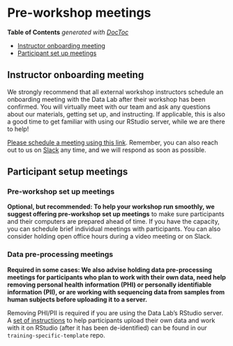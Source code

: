 # Pre-workshop meetings

<!-- START doctoc generated TOC please keep comment here to allow auto update -->
<!-- DON'T EDIT THIS SECTION, INSTEAD RE-RUN doctoc TO UPDATE -->
**Table of Contents**  *generated with [DocToc](https://github.com/thlorenz/doctoc)*

* [Instructor onboarding meeting](#instructor-onboarding-meeting)
* [Participant set up meetings](#participant-set-up-meetings)

<!-- END doctoc generated TOC please keep comment here to allow auto update -->

## Instructor onboarding meeting

We strongly recommend that all external workshop instructors schedule an onboarding meeting with the Data Lab after their workshop has been confirmed. 
You will virtually meet with our team and ask any questions about our materials, getting set up, and instructing. 
If applicable, this is also a good time to get familiar with using our RStudio server, while we are there to help!  

[Please schedule a meeting using this link](https://meetings.hubspot.com/jen-omalley/external-workshop-onboarding-meeting). 
Remember, you can also reach out to us on [Slack](https://cancer-data-science.slack.com/) any time, and we will respond as soon as possible.

## Participant setup meetings

### Pre-workshop set up meetings

**Optional, but recommended: To help your workshop run smoothly, we suggest offering pre-workshop set up meetings** to make sure participants and their computers are prepared ahead of time. 
If you have the capacity, you can schedule brief individual meetings with participants. 
You can also consider holding open office hours during a video meeting or on Slack.

### Data pre-processing meetings

**Required in some cases: We also advise holding data pre-processing meetings for participants who plan to work with their own data, need help removing personal health information (PHI) or personally identifiable information (PII), or are working with sequencing data from samples from human subjects before uploading it to a server.**

Removing PHI/PII is required if you are using the Data Lab’s RStudio server. 
A [set of instructions](https://github.com/AlexsLemonade/training-specific-template/blob/main/workshop/working-with-your-own-data.md) to help participants upload their own data and work with it on RStudio (after it has been de-identified) can be found in our `training-specific-template` repo. 

